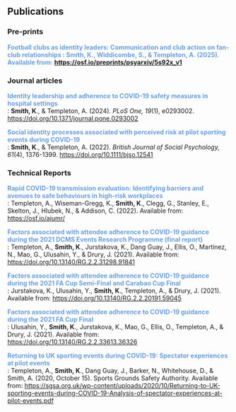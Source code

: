 ## Publications

### Pre-prints

<span style="color:#6CA0DC; font-weight:bold;">Football clubs as identity leaders: Communication and club action on fan-club relationships<span>
: **Smith, K**., Widdicombe, S., & Templeton, A. (2025). Available from: <https://osf.io/preprints/psyarxiv/5s92x_v1>

### Journal articles

<span style="color:#6CA0DC; font-weight:bold;">Identity leadership and adherence to COVID-19 safety measures in hospital settings</span>  
: **Smith, K**., & Templeton, A. (2024). *PLoS One, 19*(1), e0293002. <https://doi.org/10.1371/journal.pone.0293002>


<span style="color:#6CA0DC; font-weight:bold;">Social identity processes associated with perceived risk at pilot sporting events during COVID-19</span>  
: **Smith, K**., & Templeton, A. (2022). *British Journal of Social Psychology, 61*(4), 1376-1399. <https://doi.org/10.1111/bjso.12541>

### Technical Reports

<span style="color:#6CA0DC; font-weight:bold;">Rapid COVID-19 transmission evaluation: Identifying barriers and avenues to safe behaviours in high-risk workplaces</span>  
: Templeton, A., Wiseman-Gregg, K., **Smith, K**., Clegg, G., Stanley, E., Skelton, J., Hlubek, N., & Addison, C. (2022). Available from: <https://osf.io/ajumr/>


<span style="color:#6CA0DC; font-weight:bold;">Factors associated with attendee adherence to COVID-19 guidance during the 2021 DCMS Events Research Programme (final report)</span>  
: Templeton, A., **Smith, K**., Jurstakova, K., Dang Guay, J., Ellis, O., Martinez, N., Mao, G., Ulusahin, Y., & Drury, J. (2021). Available from: <https://doi.org/10.13140/RG.2.2.31298.91841>


<span style="color:#6CA0DC; font-weight:bold;">Factors associated with attendee adherence to COVID-19 guidance during the 2021 FA Cup Semi-Final and Carabao Cup Final</span>  
: Jurstakova, K., Ulusahin, Y., **Smith, K**., Templeton, A., & Drury, J. (2021). Available from: <https://doi.org/10.13140/RG.2.2.20191.59045>


<span style="color:#6CA0DC; font-weight:bold;">Factors associated with attendee adherence to COVID-19 guidance during the 2021 FA Cup Final</span>  
: Ulusahin, Y., **Smith, K**., Jurstakova, K., Mao, G., Ellis, O., Templeton, A., & Drury, J. (2021). Available from: <https://doi.org/10.13140/RG.2.2.33613.36326>


<span style="color:#6CA0DC; font-weight:bold;">Returning to UK sporting events during COVID-19: Spectator experiences at pilot events</span>  
: Templeton, A., **Smith, K**., Dang Guay, J., Barker, N., Whitehouse, D., & Smith, A. (2020, October 15). Sports Grounds Safety Authority. Available from: <https://sgsa.org.uk/wp-content/uploads/2020/10/Returning-to-UK-sporting-events-during-COVID-19-Analysis-of-spectator-experiences-at-pilot-events.pdf>
